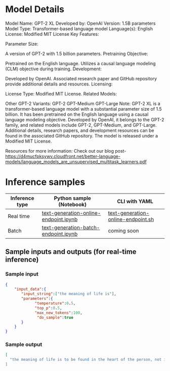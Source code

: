 # **Model Details**

Model Name: GPT-2 XL
Developed by: OpenAI
Version: 1.5B parameters
Model Type: Transformer-based language model
Language(s): English
License: Modified MIT License
Key Features:

Parameter Size:

A version of GPT-2 with 1.5 billion parameters.
Pretraining Objective:

Pretrained on the English language.
Utilizes a causal language modeling (CLM) objective during training.
Development:

Developed by OpenAI.
Associated research paper and GitHub repository provide additional details and resources.
Licensing:

License Type: Modified MIT License.
Related Models:

Other GPT-2 Variants:
GPT-2
GPT-Medium
GPT-Large
Note:
GPT-2 XL is a transformer-based language model with a substantial parameter size of 1.5 billion. It has been pretrained on the English language using a causal language modeling objective. Developed by OpenAI, it belongs to the GPT-2 family, and related models include GPT-2, GPT-Medium, and GPT-Large. Additional details, research papers, and development resources can be found in the associated GitHub repository. The model is released under a Modified MIT License.

Resources for more information: Check out our blog post-https://d4mucfpksywv.cloudfront.net/better-language-models/language_models_are_unsupervised_multitask_learners.pdf

# **Inference samples**

Inference type|Python sample (Notebook)|CLI with YAML
|--|--|--|
Real time|<a href="https://aka.ms/azureml-infer-online-sdk-text-generation-dolly" target="_blank">text-generation-online-endpoint.ipynb</a>|<a href="https://aka.ms/azureml-infer-online-cli-text-generation-dolly" target="_blank">text-generation-online-endpoint.sh</a>
Batch |<a href="https://aka.ms/azureml-infer-batch-sdk-text-generation" target="_blank">text-generation-batch-endpoint.ipynb</a>| coming soon


## **Sample inputs and outputs (for real-time inference)**

### **Sample input**
```json
{
    "input_data":{
       "input_string":["the meaning of life is"],
       "parameters":{
             "temperature":0.5,
             "top_p":0.5,
             "max_new_tokens":100,
              "do_sample":true
       }
    }
}
```

### **Sample output**
```json
[
  "the meaning of life is to be found in the heart of the person, not in the words of the Bible. " The church's statement said the church would continue to support the LGBT community and "will not be silent in the face of hate and violence." "We will not be silent in the face of hate and violence, " the statement said. "We will stand with our LGBT brothers and sisters in the fight for equality." The statement also said the church would continue to support the LGBT community and"
]
```
